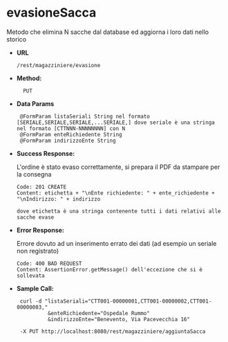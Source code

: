 # evasioneSacca

 Metodo che elimina N sacche dal database ed aggiorna i loro dati nello storico
 <br>

 

* **URL**

      /rest/magazziniere/evasione

* **Method:**
  

        PUT 
  

 

* **Data Params**

       @FormParam listaSeriali String nel formato [SERIALE,SERIALE,SERIALE,...SERIALE,] dove seriale è una stringa nel formato [CTTNNN-NNNNNNNN] con N
       @FormParam enteRichiedente String 
       @FormParam indirizzoEnte String 

* **Success Response:**
  
  L'ordine è stato evaso correttamente, si prepara il PDF da stampare per la consegna

      Code: 201 CREATE
      Content: etichetta + "\nEnte richiedente: " + ente_richiedente + "\nIndirizzo: " + indirizzo 

      dove etichetta è una stringa contenente tutti i dati relativi alle sacche evase
 
* **Error Response:**

  Errore dovuto ad un inserimento errato dei dati (ad esempio un seriale non registrato)

      Code: 400 BAD REQUEST 
      Content: AssertionError.getMessage() dell'eccezione che si è sollevata


* **Sample Call:**
  
       curl -d "listaSeriali="CTT001-00000001,CTT001-00000002,CTT001-00000003,"
                &enteRichiedente="Ospedale Rummo"
                &indirizzoEnte="Benevento, Via Pacevecchia 16"

       -X PUT http://localhost:8080/rest/magazziniere/aggiuntaSacca

